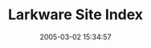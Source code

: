 ---
date: 2005-03-02 15:34:57
link:
  source: delicious
  source_url: https://del.icio.us/roytang
  text: Larkware Site Index
  url: http://www.larkware.com/
slug: larkware-site-index
source: delicious
tags:
- blogs
- tech
- broken-link
title: Larkware Site Index
---